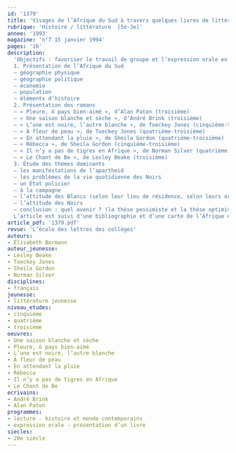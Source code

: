 ```yaml
---
id: '1379'
title: 'Visages de l’Afrique du Sud à travers quelques livres de littérature de jeunesse'
rubrique: 'Histoire / littérature  [5e-3e]'
annee: '1993'
magazine: 'n°7 15 janvier 1994'
pages: '16'
description: 
  'Objectifs : favoriser le travail de groupe et l’expression orale en troisième ; faire connaître un État et une société évoqués par les médias – à travers huit romans (de littérature jeunesse essentiellement)
  1. Présentation de l’Afrique du Sud
  – géographie physique
  – géographie politique
  – économie
  – population
  – éléments d’histoire
  2. Présentation des romans
  – « Pleure, ô pays bien-aimé », d’Alan Paton (troisième)
  – « Une saison blanche et sèche », d’André Brink (troisième)
  – « L’une est noire, l’autre blanche », de Toeckey Jones (cinquième-troisième)
  – « À fleur de peau », de Toeckey Jones (quatrième-troisième)
  – « En attendant la pluie », de Sheila Gordon (quatrième-troisième)
  – « Rébecca », de Sheila Gordon (cinquième-troisième)
  – « Il n’y a pas de tigres en Afrique », de Norman Silver (quatrième-troisième)
  – « Le Chant de Be », de Lesley Beake (troisième)
  3. Étude des thèmes dominants
  – les manifestations de l’apartheid
  – les problèmes de la vie quotidienne des Noirs
  – un État policier
  – à la campagne
  – l’attitude des Blancs (selon leur lieu de résidence, selon leurs origines, selon leur âge)
  – l’attitude des Noirs
  – conclusion : quel avenir ? (la thèse pessimiste et la thèse optimiste)
  L’article est suivi d’une bibliographie et d’une carte de l’Afrique du Sud.'
article_pdf: '1379.pdf'
revue: 'L’école des lettres des collèges'
auteurs:
- Élisabeth Bormann
auteur_jeunesse:
- Lesley Beake
- Toeckey Jones
- Sheila Gordon
- Norman Silver
disciplines:
- français
jeunesse:
- littérature jeunesse
niveau_etudes:
- cinquième
- quatrième
- troisième
oeuvres:
- Une saison blanche et sèche
- Pleure, ô pays bien-aimé
- L’une est noire, l’autre blanche
- À fleur de peau
- En attendant la pluie
- Rébecca
- Il n’y a pas de tigres en Afrique
- Le Chant de Be
ecrivains:
- André Brink
- Alan Paton
programmes:
- lecture - histoire et monde contemporains
- expression orale - présentation d’un livre
siecles:
- 20e siècle
---
```

